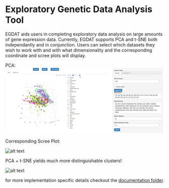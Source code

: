 # Exploratory Genetic Data Analysis Tool
EGDAT aids users in completing exploratory data analysis on large amounts of gene expression data. Currently, EGDAT supports PCA and t-SNE both independantly and in conjunction. Users can select which datasets they wish to work with and with what dimensionality and the corresponding coordinate and scree plots will display.

PCA:
![alt text](https://github.com/vawilson/EDAT/blob/master/pics/Screenshot%202017-06-21%2010.22.35.png)

Corresponding Scree Plot:

![alt text](https://github.com/vawilson/Exploratory-Genetic-Data-Analysis-Tool/blob/master/pics/Screenshot%202017-06-21%2010.25.19.png)

PCA + t-SNE yields much more distinguishable clusters! 

![alt text](https://github.com/vawilson/Exploratory-Genetic-Data-Analysis-Tool/blob/master/pics/tsneresults.png)

for more implementation specific details checkout the [documentation folder](docs/).
